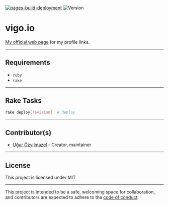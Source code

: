 [![pages-build-deployment](https://github.com/vigo/vigo.io/actions/workflows/pages/pages-build-deployment/badge.svg)](https://github.com/vigo/vigo.io/actions/workflows/pages/pages-build-deployment)
![Version](https://img.shields.io/badge/version-0.1.2-orange.svg)

# vigo.io

[My official web page][001] for my profile links.

---

## Requirements

- `ruby`
- `rake`

---

## Rake Tasks

```bash
rake deploy[revision]  # deploy
```

---

## Contributor(s)

* [Uğur Özyılmazel](https://github.com/vigo) - Creator, maintainer

---

## License

This project is licensed under MIT

---

This project is intended to be a safe, welcoming space for collaboration, and
contributors are expected to adhere to the [code of conduct][coc].

[001]: https://vigo.io "My Personal Web Page"
[coc]: https://github.com/vigo/vigo.io/blob/main/CODE_OF_CONDUCT.md
